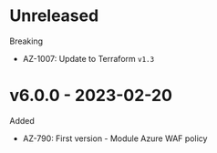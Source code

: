 # Unreleased

Breaking
  * AZ-1007: Update to Terraform `v1.3`

# v6.0.0 - 2023-02-20

Added
  * AZ-790: First version - Module Azure WAF policy
